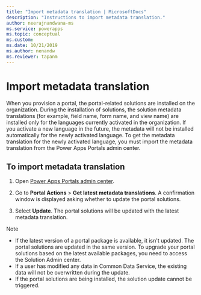 ```yaml
---
title: "Import metadata translation | MicrosoftDocs"
description: "Instructions to import metadata translation."
author: neerajnandwana-ms
ms.service: powerapps
ms.topic: conceptual
ms.custom: 
ms.date: 10/21/2019
ms.author: nenandw
ms.reviewer: tapanm
---
```


# Import metadata translation

When you provision a portal, the portal-related solutions are installed on the organization. During the installation of solutions, the solution metadata translations (for example, field name, form name, and view name) are installed only for the languages currently activated in the organization. If you activate a new language in the future, the metadata will not be installed automatically for the newly activated language. To get the metadata translation for the newly activated language, you must import the metadata translation from the Power Apps Portals admin center.

## To import metadata translation

1.	Open [Power Apps Portals admin center](admin-overview.md).

2.	Go to **Portal Actions** > **Get latest metadata translations**. A confirmation window is displayed asking whether to update the portal solutions.

3.	Select **Update**. The portal solutions will be updated with the latest metadata translation.

> [!Note]
> - If the latest version of a portal package is available, it isn't updated. The portal solutions are updated in the same version. To upgrade your portal solutions based on the latest available packages, you need to access the Solution Admin center.
> - If a user has modified any data in Common Data Service, the existing data will not be overwritten during the update.
> - If the portal solutions are being installed, the solution update cannot be triggered.